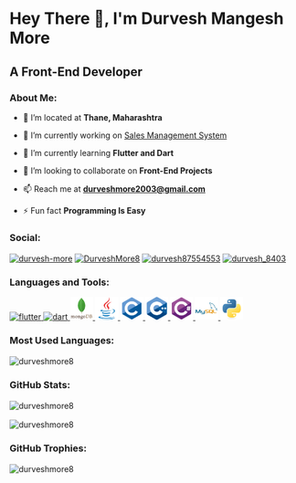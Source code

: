 <h1 align="left">Hey There 👋, I'm Durvesh Mangesh More</h1>
<h2 align="left">A Front-End Developer</h2>

<h3 align="left">About Me:</h3>

- 📍 I’m located at **Thane, Maharashtra**

- 🔭 I’m currently working on [Sales Management System](https://github.com/DurveshMore8/Sales-Management-System)

- 🌱 I’m currently learning **Flutter and Dart**

- 👯 I’m looking to collaborate on **Front-End Projects**

- 📫 Reach me at **durveshmore2003@gmail.com**

- ⚡ Fun fact **Programming Is Easy**

<h3 align="left">Social:</h3>
<p align="left">
<a href="https://stackoverflow.com/users/20864932/durvesh-more" target="blank"><img align="center" src="https://raw.githubusercontent.com/rahuldkjain/github-profile-readme-generator/master/src/images/icons/Social/stack-overflow.svg" alt="durvesh-more" height="30" width="40" /></a>
<a href="https://github.com/DurveshMore8" target="blank"><img align="center" src="https://raw.githubusercontent.com/rahuldkjain/github-profile-readme-generator/master/src/images/icons/Social/github.svg" alt="DurveshMore8" height="30" width="40" /></a>
<a href="https://twitter.com/durvesh87554553" target="blank"><img align="center" src="https://raw.githubusercontent.com/rahuldkjain/github-profile-readme-generator/master/src/images/icons/Social/twitter.svg" alt="durvesh87554553" height="30" width="40" /></a>
<a href="https://instagram.com/durvesh_8403" target="blank"><img align="center" src="https://raw.githubusercontent.com/rahuldkjain/github-profile-readme-generator/master/src/images/icons/Social/instagram.svg" alt="durvesh_8403" height="30" width="40" /></a>
</p>

<h3 align="left">Languages and Tools:</h3>
<p align="left"> 
  <a href="https://flutter.dev" target="_blank" rel="noreferrer"> <img src="https://www.vectorlogo.zone/logos/flutterio/flutterio-icon.svg" alt="flutter" width="40" height="40"/> </a> 
  <a href="https://dart.dev" target="_blank" rel="noreferrer"> <img src="https://www.vectorlogo.zone/logos/dartlang/dartlang-icon.svg" alt="dart" width="40" height="40"/> </a> 
  <a href="https://www.mongodb.com/" target="_blank" rel="noreferrer"> <img src="https://raw.githubusercontent.com/devicons/devicon/master/icons/mongodb/mongodb-original-wordmark.svg" alt="mongodb" width="40" height="40"/> </a> 
  <a href="https://www.java.com" target="_blank" rel="noreferrer"> <img src="https://raw.githubusercontent.com/devicons/devicon/master/icons/java/java-original.svg" alt="java" width="40" height="40"/> </a> 
  <a href="https://www.cprogramming.com/" target="_blank" rel="noreferrer"> <img src="https://raw.githubusercontent.com/devicons/devicon/master/icons/c/c-original.svg" alt="c" width="40" height="40"/> </a> 
  <a href="https://www.w3schools.com/cpp/" target="_blank" rel="noreferrer"> <img src="https://raw.githubusercontent.com/devicons/devicon/master/icons/cplusplus/cplusplus-original.svg" alt="cplusplus" width="40" height="40"/> </a> 
  <a href="https://www.w3schools.com/cs/" target="_blank" rel="noreferrer"> <img src="https://raw.githubusercontent.com/devicons/devicon/master/icons/csharp/csharp-original.svg" alt="csharp" width="40" height="40"/> </a> 
  <a href="https://www.mysql.com/" target="_blank" rel="noreferrer"> <img src="https://raw.githubusercontent.com/devicons/devicon/master/icons/mysql/mysql-original-wordmark.svg" alt="mysql" width="40" height="40"/> </a> 
  <a href="https://www.python.org" target="_blank" rel="noreferrer"> <img src="https://raw.githubusercontent.com/devicons/devicon/master/icons/python/python-original.svg" alt="python" width="40" height="40"/> </a> </p>

<h3 align="left">Most Used Languages:</h3>
<p><img align="center" src="https://github-readme-stats.vercel.app/api/top-langs?username=durveshmore8&show_icons=true&locale=en&layout=compact&theme=algolia" alt="durveshmore8" /></p>

<h3 align="left">GitHub Stats:</h3>
<p><img align="center" src="https://github-readme-stats.vercel.app/api?username=durveshmore8&show_icons=true&locale=en&theme=algolia" alt="durveshmore8" /></p>

<p><img align="center" src="https://github-readme-streak-stats.herokuapp.com/?user=durveshmore8&theme=algolia" alt="durveshmore8" /></p>

<h3 align="left">GitHub Trophies:</h3>
<p><img align="center" src="https://github-profile-trophy.vercel.app/?username=durveshmore8&theme=algolia&no-frame=false&no-bg=true&margin-w=4" alt="durveshmore8" /></p>

